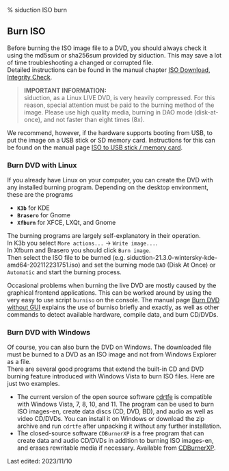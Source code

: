 % siduction ISO burn

## Burn ISO

Before burning the ISO image file to a DVD, you should always check it using the md5sum or sha256sum provided by siduction. This may save a lot of time troubleshooting a changed or corrupted file.  
Detailed instructions can be found in the manual chapter [ISO Download, Integrity Check](0206-iso-dl_en.md#integrity-check).

> **IMPORTANT INFORMATION:**  
> siduction, as a Linux LIVE DVD, is very heavily compressed. For this reason, special attention must be paid to the burning method of the image. Please use high quality media, burning in DAO mode (disk-at-once), and not faster than eight times (8x).

We recommend, however, if the hardware supports booting from USB, to put the image on a USB stick or SD memory card. Instructions for this can be found on the manual page [ISO to USB stick / memory card](0207-iso-to-usb-sd_en.md#iso-to-usb-stick---memory-card).

### Burn DVD with Linux

If you already have Linux on your computer, you can create the DVD with any installed burning program. Depending on the desktop environment, these are the programs  
+ **`K3b`** for KDE  
+ **`Brasero`** for Gnome  
+ **`Xfburn`** for XFCE, LXQt, and Gnome

The burning programs are largely self-explanatory in their operation.  
In K3b you select `More actions...` -\> `Write image...`.  
In Xfburn and Brasero you should click `Burn image`.  
Then select the ISO file to be burned (e.g. siduction-21.3.0-wintersky-kde-amd64-202112231751.iso) and set the burning mode `DAO` (Disk At Once) or `Automatic` and start the burning process.

Occasional problems when burning the live DVD are mostly caused by the graphical frontend applications. This can be worked around by using the very easy to use script `burniso` on the console. The manual page [Burn DVD without GUI](0209-no-gui-burn_en.md#burn-live-dvd-without-gui) explains the use of burniso briefly and exactly, as well as other commands to detect available hardware, compile data, and burn CD/DVDs.

### Burn DVD with Windows

Of course, you can also burn the DVD on Windows. The downloaded file must be burned to a DVD as an ISO image and not from Windows Explorer as a file.  
There are several good programs that extend the built-in CD and DVD burning feature introduced with Windows Vista to burn ISO files. Here are just two examples.

+ The current version of the open source software [cdrtfe](https://cdrtfe.sourceforge.io/cdrtfe/index_de.html) is compatible with Windows Vista, 7, 8, 10, and 11. The program can be used to burn ISO images-en, create data discs (CD, DVD, BD), and audio as well as video CD/DVDs. You can install it on Windows or download the zip archive and run `cdrtfe` after unpacking it without any further installation.  
+ The closed-source software `CDBurnerXP` is a free program that can create data and audio CD/DVDs in addition to burning ISO images-en, and erases rewritable media if necessary. Available from [CDBurnerXP](https://cdburnerxp.de.uptodown.com/windows).

<div id="rev">Last edited: 2023/11/10</div>
